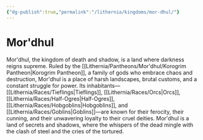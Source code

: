 ```yaml
---
{"dg-publish":true,"permalink":"/lithernia/kingdoms/mor-dhul/"}
---
```



# Mor'dhul

Mor'dhul,  the kingdom of death and shadow,  is a land where darkness reigns supreme.  Ruled by the [[Lithernia/Pantheons/Mor'dhul/Korogrim Pantheon\|Korogrim Pantheon]],  a family of gods who embrace chaos and destruction,  Mor'dhul is a place of harsh landscapes,  brutal customs,  and a constant struggle for power.  Its inhabitants—[[Lithernia/Races/Tieflings\|Tieflings]],  [[Lithernia/Races/Orcs\|Orcs]],  [[Lithernia/Races/Half-Ogres\|Half-Ogres]],  [[Lithernia/Races/Hobgoblins\|Hobgoblins]],  and [[Lithernia/Races/Goblins\|Goblins]]—are known for their ferocity,  their cunning,  and their unwavering loyalty to their cruel deities.  Mor'dhul is a land of secrets and shadows,  where the whispers of the dead mingle with the clash of steel and the cries of the tortured. 
